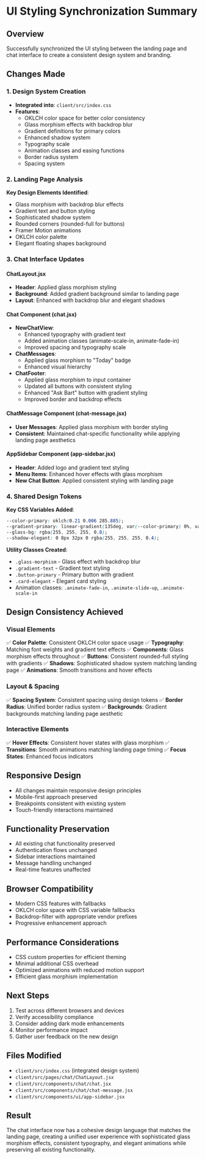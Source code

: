 # UI Styling Synchronization Summary

## Overview
Successfully synchronized the UI styling between the landing page and chat interface to create a consistent design system and branding.

## Changes Made

### 1. Design System Creation
- **Integrated into**: `client/src/index.css`
- **Features**:
  - OKLCH color space for better color consistency
  - Glass morphism effects with backdrop blur
  - Gradient definitions for primary colors
  - Enhanced shadow system
  - Typography scale
  - Animation classes and easing functions
  - Border radius system
  - Spacing system

### 2. Landing Page Analysis
**Key Design Elements Identified**:
- Glass morphism with backdrop blur effects
- Gradient text and button styling
- Sophisticated shadow system
- Rounded corners (rounded-full for buttons)
- Framer Motion animations
- OKLCH color palette
- Elegant floating shapes background

### 3. Chat Interface Updates

#### ChatLayout.jsx
- **Header**: Applied glass morphism styling
- **Background**: Added gradient background similar to landing page
- **Layout**: Enhanced with backdrop blur and elegant shadows

#### Chat Component (chat.jsx)
- **NewChatView**: 
  - Enhanced typography with gradient text
  - Added animation classes (animate-scale-in, animate-fade-in)
  - Improved spacing and typography scale
- **ChatMessages**: 
  - Applied glass morphism to "Today" badge
  - Enhanced visual hierarchy
- **ChatFooter**: 
  - Applied glass morphism to input container
  - Updated all buttons with consistent styling
  - Enhanced "Ask Bart" button with gradient styling
  - Improved border and backdrop effects

#### ChatMessage Component (chat-message.jsx)
- **User Messages**: Applied glass morphism with border styling
- **Consistent**: Maintained chat-specific functionality while applying landing page aesthetics

#### AppSidebar Component (app-sidebar.jsx)
- **Header**: Added logo and gradient text styling
- **Menu Items**: Enhanced hover effects with glass morphism
- **New Chat Button**: Applied consistent styling with landing page

### 4. Shared Design Tokens
**Key CSS Variables Added**:
```css
--color-primary: oklch(0.21 0.006 285.885);
--gradient-primary: linear-gradient(135deg, var(--color-primary) 0%, var(--color-primary-light) 100%);
--glass-bg: rgba(255, 255, 255, 0.8);
--shadow-elegant: 0 8px 32px 0 rgba(255, 255, 255, 0.4);
```

**Utility Classes Created**:
- `.glass-morphism` - Glass effect with backdrop blur
- `.gradient-text` - Gradient text styling
- `.button-primary` - Primary button with gradient
- `.card-elegant` - Elegant card styling
- Animation classes: `.animate-fade-in`, `.animate-slide-up`, `.animate-scale-in`

## Design Consistency Achieved

### Visual Elements
✅ **Color Palette**: Consistent OKLCH color space usage
✅ **Typography**: Matching font weights and gradient text effects
✅ **Components**: Glass morphism effects throughout
✅ **Buttons**: Consistent rounded-full styling with gradients
✅ **Shadows**: Sophisticated shadow system matching landing page
✅ **Animations**: Smooth transitions and hover effects

### Layout & Spacing
✅ **Spacing System**: Consistent spacing using design tokens
✅ **Border Radius**: Unified border radius system
✅ **Backgrounds**: Gradient backgrounds matching landing page aesthetic

### Interactive Elements
✅ **Hover Effects**: Consistent hover states with glass morphism
✅ **Transitions**: Smooth animations matching landing page timing
✅ **Focus States**: Enhanced focus indicators

## Responsive Design
- All changes maintain responsive design principles
- Mobile-first approach preserved
- Breakpoints consistent with existing system
- Touch-friendly interactions maintained

## Functionality Preservation
- All existing chat functionality preserved
- Authentication flows unchanged
- Sidebar interactions maintained
- Message handling unchanged
- Real-time features unaffected

## Browser Compatibility
- Modern CSS features with fallbacks
- OKLCH color space with CSS variable fallbacks
- Backdrop-filter with appropriate vendor prefixes
- Progressive enhancement approach

## Performance Considerations
- CSS custom properties for efficient theming
- Minimal additional CSS overhead
- Optimized animations with reduced motion support
- Efficient glass morphism implementation

## Next Steps
1. Test across different browsers and devices
2. Verify accessibility compliance
3. Consider adding dark mode enhancements
4. Monitor performance impact
5. Gather user feedback on the new design

## Files Modified
- `client/src/index.css` (integrated design system)
- `client/src/pages/chat/ChatLayout.jsx`
- `client/src/components/chat/chat.jsx`
- `client/src/components/chat/chat-message.jsx`
- `client/src/components/ui/app-sidebar.jsx`

## Result
The chat interface now has a cohesive design language that matches the landing page, creating a unified user experience with sophisticated glass morphism effects, consistent typography, and elegant animations while preserving all existing functionality.
